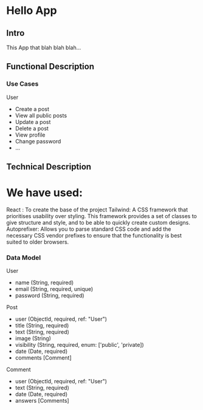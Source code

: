 # Hello App

## Intro

This App that blah blah blah...

## Functional Description

### Use Cases

User
- Create a post
- View all public posts
- Update a post
- Delete a post
- View profile
- Change password
- ...

## Technical Description
We have used:
=============
React : To create the base of the project
Tailwind: A CSS framework that prioritises usability over styling. This framework provides a set of classes to give structure and style, and to be able to quickly create custom designs.
Autoprefixer: Allows you to parse standard CSS code and add the necessary CSS vendor prefixes to ensure that the functionality is best suited to older browsers.


### Data Model

User
- name (String, required)
- email (String, required, unique)
- password (String, required)

Post
- user (ObjectId, required, ref: "User")
- title (String, required)
- text (String, required)
- image (String)
- visibility (String, required, enum: ['public', 'private])
- date (Date, required)
- comments [Comment]

Comment
- user (ObjectId, required, ref: "User")
- text (String, required)
- date (Date, required)
- answers [Comments]
